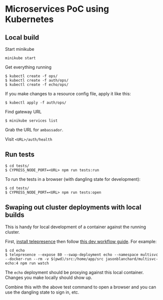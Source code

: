 # Microservices PoC using Kubernetes

## Local build
Start minikube

```
minikube start
```

Get everything running
```
$ kubectl create -f ops/
$ kubectl create -f auth/ops/
$ kubectl create -f echo/ops/
```

If you make changes to a resource config file, apply it like this:

```
$ kubectl apply -f auth/ops/
```

Find gateway URL
```
$ minikube services list
```
Grab the URL for `ambassador`.

Visit `<URL>/auth/health`

## Run tests
```
$ cd tests/
$ CYPRESS_NODE_PORT=<URL> npm run tests:run
```

To run the tests in a browser (with dangling state for development):
```
$ cd tests/
$ CYPRESS_NODE_PORT=<URL> npm run tests:open
```

## Swaping out cluster deployments with local builds
This is handy for local development of a container against the running cluster.

First, [install telepresence](https://www.telepresence.io/reference/install) then follow [this dev workflow guide](https://www.telepresence.io/tutorials/docker). For example:

```
$ cd echo
$ telepresence --expose 80 --swap-deployment echo --namespace multisvc --docker-run --rm -v $(pwd)/src:/home/app/src jasonblanchard/multisvc-echo:4 npm run watch
```

The `echo` deployment should be proxying against this local container. Changes you make locally should show up.

Combine this with the above test command to open a browser and you can use the dangling state to sign in, etc.